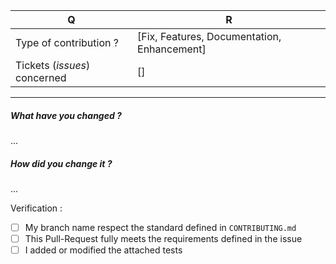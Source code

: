 | Q                                                      | R
| ------------------------------------------ | -------------------------------------------
| Type of contribution ?                      | [Fix, Features, Documentation, Enhancement]
| Tickets (_issues_) concerned               | []

---

##### What have you changed ?
...

##### How did you change it ?
...

Verification :
 -  [ ] My branch name respect the standard defined in `CONTRIBUTING.md`
 -  [ ] This Pull-Request fully meets the requirements defined in the issue
 -  [ ] I added or modified the attached tests
